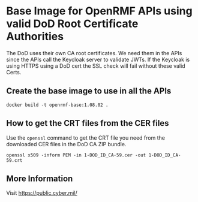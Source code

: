 # Base Image for OpenRMF APIs using valid DoD Root Certificate Authorities
The DoD uses their own CA root certificates. We need them in the APIs since the APIs call the Keycloak server to validate JWTs. If the Keycloak is using HTTPS using a DoD cert the SSL check will fail without these valid Certs. 

## Create the base image to use in all the APIs

```
docker build -t openrmf-base:1.08.02 .
```

## How to get the CRT files from the CER files
Use the `openssl` command to get the CRT file you need from the downloaded CER files in the DoD CA ZIP bundle.

```
openssl x509 -inform PEM -in 1-DOD_ID_CA-59.cer -out 1-DOD_ID_CA-59.crt
```

## More Information
Visit https://public.cyber.mil/
